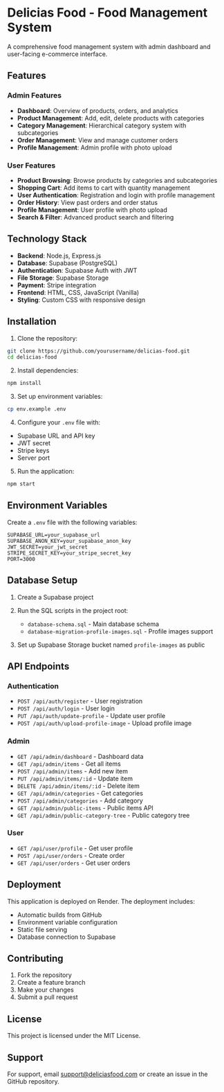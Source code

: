 # Delicias Food - Food Management System

A comprehensive food management system with admin dashboard and user-facing e-commerce interface.

## Features

### Admin Features
- **Dashboard**: Overview of products, orders, and analytics
- **Product Management**: Add, edit, delete products with categories
- **Category Management**: Hierarchical category system with subcategories
- **Order Management**: View and manage customer orders
- **Profile Management**: Admin profile with photo upload

### User Features
- **Product Browsing**: Browse products by categories and subcategories
- **Shopping Cart**: Add items to cart with quantity management
- **User Authentication**: Registration and login with profile management
- **Order History**: View past orders and order status
- **Profile Management**: User profile with photo upload
- **Search & Filter**: Advanced product search and filtering

## Technology Stack

- **Backend**: Node.js, Express.js
- **Database**: Supabase (PostgreSQL)
- **Authentication**: Supabase Auth with JWT
- **File Storage**: Supabase Storage
- **Payment**: Stripe integration
- **Frontend**: HTML, CSS, JavaScript (Vanilla)
- **Styling**: Custom CSS with responsive design

## Installation

1. Clone the repository:
```bash
git clone https://github.com/yourusername/delicias-food.git
cd delicias-food
```

2. Install dependencies:
```bash
npm install
```

3. Set up environment variables:
```bash
cp env.example .env
```

4. Configure your `.env` file with:
- Supabase URL and API key
- JWT secret
- Stripe keys
- Server port

5. Run the application:
```bash
npm start
```

## Environment Variables

Create a `.env` file with the following variables:

```env
SUPABASE_URL=your_supabase_url
SUPABASE_ANON_KEY=your_supabase_anon_key
JWT_SECRET=your_jwt_secret
STRIPE_SECRET_KEY=your_stripe_secret_key
PORT=3000
```

## Database Setup

1. Create a Supabase project
2. Run the SQL scripts in the project root:
   - `database-schema.sql` - Main database schema
   - `database-migration-profile-images.sql` - Profile images support

3. Set up Supabase Storage bucket named `profile-images` as public

## API Endpoints

### Authentication
- `POST /api/auth/register` - User registration
- `POST /api/auth/login` - User login
- `PUT /api/auth/update-profile` - Update user profile
- `POST /api/auth/upload-profile-image` - Upload profile image

### Admin
- `GET /api/admin/dashboard` - Dashboard data
- `GET /api/admin/items` - Get all items
- `POST /api/admin/items` - Add new item
- `PUT /api/admin/items/:id` - Update item
- `DELETE /api/admin/items/:id` - Delete item
- `GET /api/admin/categories` - Get categories
- `POST /api/admin/categories` - Add category
- `GET /api/admin/public-items` - Public items API
- `GET /api/admin/public-category-tree` - Public category tree

### User
- `GET /api/user/profile` - Get user profile
- `POST /api/user/orders` - Create order
- `GET /api/user/orders` - Get user orders

## Deployment

This application is deployed on Render. The deployment includes:
- Automatic builds from GitHub
- Environment variable configuration
- Static file serving
- Database connection to Supabase

## Contributing

1. Fork the repository
2. Create a feature branch
3. Make your changes
4. Submit a pull request

## License

This project is licensed under the MIT License.

## Support

For support, email support@deliciasfood.com or create an issue in the GitHub repository.